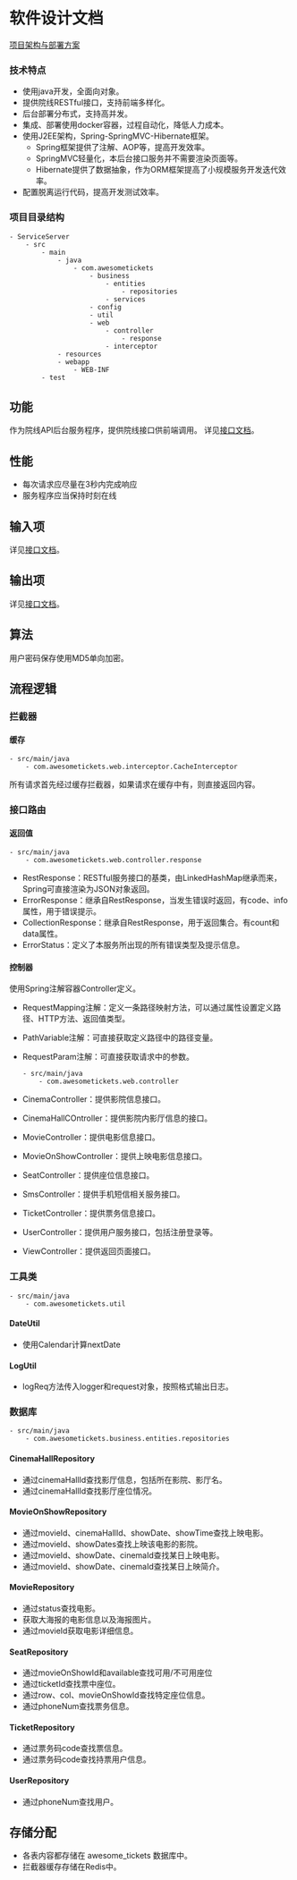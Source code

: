 [api]:    https://github.com/AwesomeTickets/Dashboard/blob/master/doc/api.md
[deploy]: http://stevennl.com/post/awesometickets-architecture-and-docker-deployment/

# 软件设计文档

[项目架构与部署方案][deploy]

### 技术特点

- 使用java开发，全面向对象。
- 提供院线RESTful接口，支持前端多样化。
- 后台部署分布式，支持高并发。
- 集成、部署使用docker容器，过程自动化，降低人力成本。
- 使用J2EE架构，Spring-SpringMVC-Hibernate框架。
	- Spring框架提供了注解、AOP等，提高开发效率。
	- SpringMVC轻量化，本后台接口服务并不需要渲染页面等。
	- Hibernate提供了数据抽象，作为ORM框架提高了小规模服务开发迭代效率。
- 配置脱离运行代码，提高开发测试效率。

### 项目目录结构

```
- ServiceServer
	- src
		- main
			- java
				- com.awesometickets
					- business
						- entities
							- repositories
						- services
					- config
					- util
					- web
						- controller
							- response
						- interceptor
			- resources
			- webapp
				- WEB-INF
		- test

```

## 功能

作为院线API后台服务程序，提供院线接口供前端调用。
详见[接口文档][api]。

## 性能

- 每次请求应尽量在3秒内完成响应
- 服务程序应当保持时刻在线

## 输入项

详见[接口文档][api]。

## 输出项

详见[接口文档][api]。

## 算法

用户密码保存使用MD5单向加密。

## 流程逻辑

### 拦截器

#### 缓存
```
- src/main/java
	- com.awesometickets.web.interceptor.CacheInterceptor
```

所有请求首先经过缓存拦截器，如果请求在缓存中有，则直接返回内容。

### 接口路由

#### 返回值

```
- src/main/java
	- com.awesometickets.web.controller.response
```

- RestResponse：RESTful服务接口的基类，由LinkedHashMap继承而来，Spring可直接渲染为JSON对象返回。
- ErrorResponse：继承自RestResponse，当发生错误时返回，有code、info属性，用于错误提示。
- CollectionResponse：继承自RestResponse，用于返回集合。有count和data属性。
- ErrorStatus：定义了本服务所出现的所有错误类型及提示信息。

#### 控制器

使用Spring注解容器Controller定义。

- RequestMapping注解：定义一条路径映射方法，可以通过属性设置定义路径、HTTP方法、返回值类型。
- PathVariable注解：可直接获取定义路径中的路径变量。
- RequestParam注解：可直接获取请求中的参数。

	```
	- src/main/java
		- com.awesometickets.web.controller
	```

- CinemaController：提供影院信息接口。
- CinemaHallCOntroller：提供影院内影厅信息的接口。
- MovieController：提供电影信息接口。
- MovieOnShowController：提供上映电影信息接口。
- SeatController：提供座位信息接口。
- SmsController：提供手机短信相关服务接口。
- TicketController：提供票务信息接口。
- UserController：提供用户服务接口，包括注册登录等。
- ViewController：提供返回页面接口。

### 工具类

```
- src/main/java
	- com.awesometickets.util
```

#### DateUtil

- 使用Calendar计算nextDate

#### LogUtil

- logReq方法传入logger和request对象，按照格式输出日志。

### 数据库

```
- src/main/java
	- com.awesometickets.business.entities.repositories
```

#### CinemaHallRepository

- 通过cinemaHallId查找影厅信息，包括所在影院、影厅名。
- 通过cinemaHallId查找影厅座位情况。

#### MovieOnShowRepository

- 通过movieId、cinemaHallId、showDate、showTime查找上映电影。
- 通过movieId、showDates查找上映该电影的影院。
- 通过movieId、showDate、cinemaId查找某日上映电影。
- 通过movieId、showDate、cinemaId查找某日上映简介。

#### MovieRepository

- 通过status查找电影。
- 获取大海报的电影信息以及海报图片。
- 通过movieId获取电影详细信息。

#### SeatRepository

- 通过movieOnShowId和available查找可用/不可用座位
- 通过ticketId查找票中座位。
- 通过row、col、movieOnShowId查找特定座位信息。
- 通过phoneNum查找票务信息。

#### TicketRepository

- 通过票务码code查找票信息。
- 通过票务码code查找持票用户信息。

#### UserRepository

- 通过phoneNum查找用户。

## 存储分配

- 各表内容都存储在 awesome_tickets 数据库中。
- 拦截器缓存存储在Redis中。
